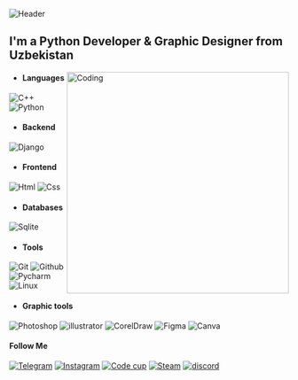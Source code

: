 ![Header](https://github.com/AbduganiOdilov/AbduganiOdilov/blob/main/assets/banner.png)

## I'm a Python Developer & Graphic Designer from Uzbekistan

<img align="right" alt="Coding" width="400" src="https://camo.githubusercontent.com/19db51af5f90f1b152bc0b9078f5fe97053955be5074f03f17019c70345bdcdb/68747470733a2f2f6d69726f2e6d656469756d2e636f6d2f6d61782f313336302f302a37513379765349765f7430696f4a2d5a2e676966">

- #### Languages

![C++](https://img.shields.io/badge/c%2B%2B-black?style=for-the-badge&logo=c%2B%2B)
![Python](https://img.shields.io/badge/python-black?style=for-the-badge&logo=python&logoColor=yellow)

- #### Backend
![Django](https://img.shields.io/badge/django-black?style=for-the-badge&logo=django&logoColor=green)

- #### Frontend
![Html](https://img.shields.io/badge/html5-black?style=for-the-badge&logo=html5&logoColor=%23FF4433)
![Css](https://img.shields.io/badge/Css3-black?style=for-the-badge&logo=Css3&logoColor=blue)

- #### Databases
![Sqlite](https://img.shields.io/badge/sqlite-black?style=for-the-badge&logo=Sqlite&logoColor=white)

- #### Tools
![Git](https://img.shields.io/badge/Git-black?style=for-the-badge&logo=Git&logoColor=%23FF4433)
![Github](https://img.shields.io/badge/Github-black?style=for-the-badge&logo=Github)
![Pycharm](https://img.shields.io/badge/pycharm-black?style=for-the-badge&logo=pycharm&logoColor=green)
![Linux](https://img.shields.io/badge/linux-black?style=for-the-badge&logo=linux&logoColor=white)



- #### Graphic tools
![Photoshop](https://img.shields.io/badge/photoshop-black?style=for-the-badge&logo=adobe-photoshop&logoColor=blue)
![illustrator](https://img.shields.io/badge/illustrator-black?style=for-the-badge&logo=adobe-illustrator&logoColor=orange)
![CorelDraw](https://img.shields.io/badge/CorelDraw-black?style=for-the-badge&logo=CorelDraw&logoColor=green)
![Figma](https://img.shields.io/badge/figma-black?style=for-the-badge&logo=figma&logoColor=pourple)
![Canva](https://img.shields.io/badge/Canva-black?style=for-the-badge&logo=Canva)




#### Follow Me
[![Telegram](https://img.shields.io/badge/Telegram-black?style=for-the-badge&logo=telegram&logoColor=%2CA9DF)](https://t.me/abdugani_o)
[![Instagram](https://img.shields.io/badge/Instagram-black?style=for-the-badge&logo=instagram&logoColor=%23bc2a8d)](https://www.instagram.com/abdugani.aka/)
[![Code cup](https://img.shields.io/badge/CodeCup-black?style=for-the-badge&logo=telegram&logoColor=%2CA9DF)](https://t.me/CodeCupDev)
[![Steam](https://img.shields.io/badge/steam-black?style=for-the-badge&logo=steam&logoColor=%031331)](https://steamcommunity.com/profiles/76561199111058044/)
[![discord](https://img.shields.io/badge/discord-black?style=for-the-badge&logo=discord&logoColor=%5865F2)](https://discord.gg/9t2Ykmr7wP)